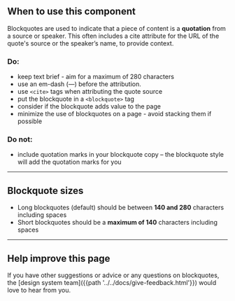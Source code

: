 ## When to use this component

Blockquotes are used to indicate that a piece of content is a **quotation** from a source or speaker. This often includes a cite attribute for the URL of the quote's source or the speaker’s name, to provide context.

### Do:
* keep text brief - aim for a maximum of 280 characters
* use an em-dash (—) before the attribution.
* use `<cite>` tags when attributing the quote source
* put the blockquote in a `<blockquote>` tag
* consider if the blockquote adds value to the page
* minimize the use of blockquotes on a page - avoid stacking them if possible

### Do not:

* include quotation marks in your blockquote copy &ndash; the blockquote style will add the quotation marks for you

<hr>

## Blockquote sizes
* Long blockquotes (default) should be between **140 and 280** characters including spaces
* Short blockquotes should be a **maximum of 140** characters including spaces

<hr>

## Help improve this page

If you have other suggestions or advice or any questions on blockquotes, the [design system team]({{path '../../docs/give-feedback.html'}}) would love to hear from you.

